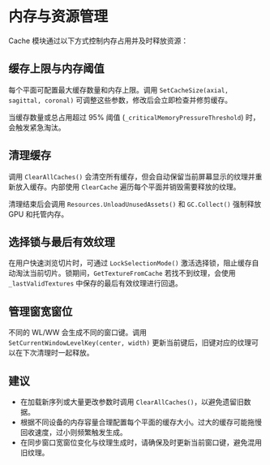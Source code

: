 # 内存与资源管理 

Cache 模块通过以下方式控制内存占用并及时释放资源：

## 缓存上限与内存阈值

每个平面可配置最大缓存数量和内存上限。调用 `SetCacheSize(axial, sagittal, coronal)` 可调整这些参数，修改后会立即检查并修剪缓存。

当缓存数量或总占用超过 95% 阈值 (`_criticalMemoryPressureThreshold`) 时，会触发紧急淘汰。

## 清理缓存

调用 `ClearAllCaches()` 会清空所有缓存，但会自动保留当前屏幕显示的纹理并重新放入缓存。内部使用 `ClearCache` 遍历每个平面并销毁需要释放的纹理。

清理结束后会调用 `Resources.UnloadUnusedAssets()` 和 `GC.Collect()` 强制释放 GPU 和托管内存。

## 选择锁与最后有效纹理

在用户快速浏览切片时，可通过 `LockSelectionMode()` 激活选择锁，阻止缓存自动淘汰当前切片。锁期间，`GetTextureFromCache` 若找不到纹理，会使用 `_lastValidTextures` 中保存的最后有效纹理进行回退。

## 管理窗宽窗位

不同的 WL/WW 会生成不同的窗口键。调用 `SetCurrentWindowLevelKey(center, width)` 更新当前键后，旧键对应的纹理可以在下次清理时一起释放。

## 建议

* 在加载新序列或大量更改参数时调用 `ClearAllCaches()`，以避免遗留旧数据。
* 根据不同设备的内存容量合理配置每个平面的缓存大小。过大的缓存可能拖慢回收速度，过小则频繁触发生成。
* 在同步窗口宽窗位变化与纹理生成时，请确保及时更新当前窗口键，避免混用旧纹理。